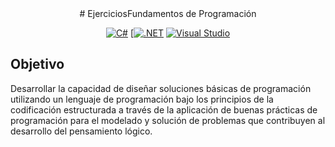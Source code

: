<div align="center">
  # EjerciciosFundamentos de Programación
  
  [![C#](https://custom-icon-badges.demolab.com/badge/C%23-%23239120.svg?logo=cshrp&logoColor=white)](#)
  [[![.NET](https://img.shields.io/badge/.NET-512BD4?logo=dotnet&logoColor=fff)](#)
  [![Visual Studio](https://custom-icon-badges.demolab.com/badge/Visual%20Studio-5C2D91.svg?&logo=visual-studio&logoColor=white)](#)
  
</div>


## Objetivo
Desarrollar la capacidad de diseñar soluciones básicas de programación utilizando un lenguaje de programación bajo los principios de la codificación estructurada a través de la aplicación de buenas prácticas de programación para el modelado y solución de problemas que contribuyen al desarrollo del pensamiento lógico. 
